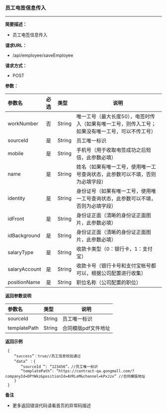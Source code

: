 ### 员工电签信息传入

---

**简要描述：**

* 员工电签信息传入

**请求URL：**

* /api/employee/saveEmployee

**请求方式：**

* POST 

**参数：**

| 参数名 | 必选 | 类型 | 说明 |
| :--- | :--- | :--- | --- |
| workNumber | 否 | String | 唯一工号（最大长度50），电签时传入（如果有唯一工号，则传入工号；如果没有唯一工号，可以不传工号） |
| sourceId | 是 | String | 员工唯一标识
| mobile | 是 | String | 手机号（用于收取电签成功之后短信，此参数必填） |
| name | 是 | String | 姓名（如果有唯一工号，使用唯一工号查询状态，此参数可以不填，否则为必填字段） |
| identity | 是 | String | 身份证号（如果有唯一工号，使用唯一工号查询状态，此参数可以不填，否则为必填字段） | 
| idFront | 是 |String | 身份证正面（清晰的身份证正面图片，此参数必填） |
| idBackground | 是 |String | 身份证正面（清晰的身份证正面图片，此参数必填） |
| salaryType | 是 | String | 收款卡类型（0：银行卡，1：支付宝） |
| salaryAccount | 是 | String | 收款卡号（银行卡号和支付宝帐号都可以，根据公司配置进行收集） |
| positionName| 是 | String | 职位名称（公司配置的职位）|

**返回参数说明**

| 参数名 | 类型 | 说明 |
| :--- | :--- | --- |
| sourceId | String | 员工唯一标识 |
| templatePath| String | 合同模版pdf文件地址 |

**返回示例**

```
 {
    “success”：true//员工信息校验通过
    “data” ：{
       “sourceId ”: “123456”，//员工唯一标识
       “templatePath”: “https://contract-qa.gongmall.com/?companyId=DPYWkz&positionId=AVRLeM&channel=kPxJzx” //合同模版地址
    }
 }
```

**备注**

* 更多返回错误代码请看首页的异常码描述



